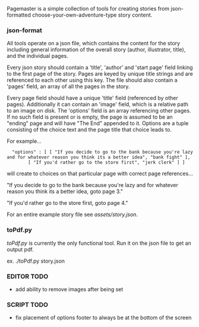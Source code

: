 Pagemaster is a simple collection of tools for creating stories from json-formatted choose-your-own-adventure-type story content.  

### json-format

All tools operate on a json file, which contains the content for the story including general information of the overall story (author, illustrator, title), and the individual pages.  

Every json story should contain a 'title', 'author' and 'start page' field linking to the first page of the story.  Pages are keyed by unique title strings and are referenced to each other using this key.  The file should also contain a 'pages' field, an array of all the pages in the story.  

Every page field should have a unique 'title' field (referenced by other pages).  Additionally it can contain an 'image' field, which is a relative path to an image on disk.  The 'options' field is an array referencing other pages.  If no such field is present or is empty, the page is assumed to be an "ending" page and will have "The End" appended to it.  Options are a tuple consisting of the choice text and the page title that choice leads to.  

For example...

      "options" : [ [ "If you decide to go to the bank because you're lazy and for whatever reason you think its a better idea", "bank fight" ],
		    [ "If you'd rather go to the store first", "jerk clerk" ] ]

will create to choices on that particular page with correct page references...

"If you decide to go to the bank because you're lazy and for whatever reason you think its a better idea, goto page 3."

"If you'd rather go to the store first, goto page 4."

For an entire example story file see _assets/story.json_.  

### toPdf.py

_toPdf.py_ is currently the only functional tool.  Run it on the json file to get an output pdf.  

ex. ./toPdf.py story.json

### EDITOR TODO

* add ability to remove images after being set

### SCRIPT TODO

* fix placement of options footer to always be at the bottom of the screen